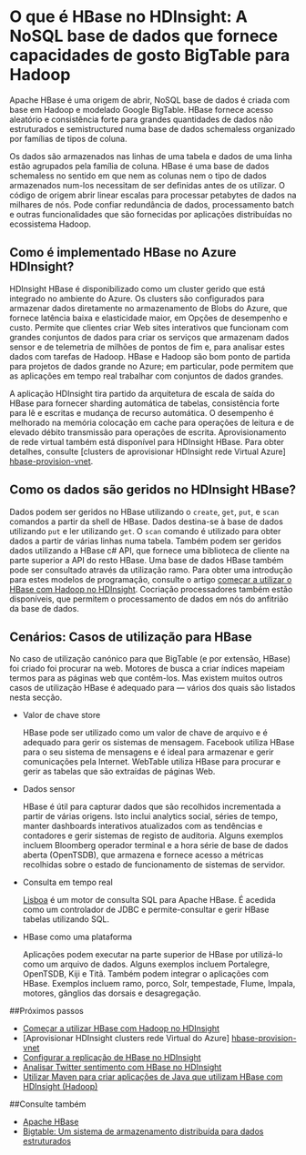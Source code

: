 <properties
    pageTitle="O que é HBase no HDInsight? | Microsoft Azure"
    description="Uma introdução à Apache HBase no HDInsight, criar uma base de dados NoSQL no Hadoop. Saiba mais sobre casos de utilização e compare HBase com outros clusters Hadoop."
    keywords="bigtable nosql, o que é hbase"
    services="hdinsight"
    documentationCenter=""
    tags="azure-portal"
    authors="mumian" 
    manager="jhubbard"
    editor="cgronlun"/>

<tags
    ms.service="hdinsight"
    ms.workload="big-data"
    ms.tgt_pltfrm="na"
    ms.devlang="na"
    ms.topic="get-started-article"
    ms.date="09/14/2016"
    ms.author="jgao"/>



# <a name="what-is-hbase-in-hdinsight-a-nosql-database-that-provides-bigtable-like-capabilities-for-hadoop"></a>O que é HBase no HDInsight: A NoSQL base de dados que fornece capacidades de gosto BigTable para Hadoop

Apache HBase é uma origem de abrir, NoSQL base de dados é criada com base em Hadoop e modelado Google BigTable. HBase fornece acesso aleatório e consistência forte para grandes quantidades de dados não estruturados e semistructured numa base de dados schemaless organizado por famílias de tipos de coluna.

Os dados são armazenados nas linhas de uma tabela e dados de uma linha estão agrupados pela família de coluna. HBase é uma base de dados schemaless no sentido em que nem as colunas nem o tipo de dados armazenados num-los necessitam de ser definidas antes de os utilizar. O código de origem abrir linear escalas para processar petabytes de dados na milhares de nós. Pode confiar redundância de dados, processamento batch e outras funcionalidades que são fornecidas por aplicações distribuídas no ecossistema Hadoop.

## <a name="how-is-hbase-implemented-in-azure-hdinsight"></a>Como é implementado HBase no Azure HDInsight?

HDInsight HBase é disponibilizado como um cluster gerido que está integrado no ambiente do Azure. Os clusters são configurados para armazenar dados diretamente no armazenamento de Blobs do Azure, que fornece latência baixa e elasticidade maior, em Opções de desempenho e custo. Permite que clientes criar Web sites interativos que funcionam com grandes conjuntos de dados para criar os serviços que armazenam dados sensor e de telemetria de milhões de pontos de fim e, para analisar estes dados com tarefas de Hadoop. HBase e Hadoop são bom ponto de partida para projetos de dados grande no Azure; em particular, pode permitem que as aplicações em tempo real trabalhar com conjuntos de dados grandes.

A aplicação HDInsight tira partido da arquitetura de escala de saída do HBase para fornecer sharding automática de tabelas, consistência forte para lê e escritas e mudança de recurso automática. O desempenho é melhorado na memória colocação em cache para operações de leitura e de elevado débito transmissão para operações de escrita. Aprovisionamento de rede virtual também está disponível para HDInsight HBase. Para obter detalhes, consulte [clusters de aprovisionar HDInsight rede Virtual Azure] [hbase-provision-vnet].

## <a name="how-is-data-managed-in-hdinsight-hbase"></a>Como os dados são geridos no HDInsight HBase?

Dados podem ser geridos no HBase utilizando o `create`, `get`, `put`, e `scan` comandos a partir da shell de HBase. Dados destina-se à base de dados utilizando `put` e ler utilizando `get`. O `scan` comando é utilizado para obter dados a partir de várias linhas numa tabela. Também podem ser geridos dados utilizando a HBase c# API, que fornece uma biblioteca de cliente na parte superior a API do resto HBase. Uma base de dados HBase também pode ser consultado através da utilização ramo. Para obter uma introdução para estes modelos de programação, consulte o artigo [começar a utilizar o HBase com Hadoop no HDInsight][hbase-get-started]. Cocriação processadores também estão disponíveis, que permitem o processamento de dados em nós do anfitrião da base de dados.


## <a name="scenarios-use-cases-for-hbase"></a>Cenários: Casos de utilização para HBase
No caso de utilização canónico para que BigTable (e por extensão, HBase) foi criado foi procurar na web. Motores de busca a criar índices mapeiam termos para as páginas web que contêm-los. Mas existem muitos outros casos de utilização HBase é adequado para — vários dos quais são listados nesta secção.

- Valor de chave store

    HBase pode ser utilizado como um valor de chave de arquivo e é adequado para gerir os sistemas de mensagem. Facebook utiliza HBase para o seu sistema de mensagens e é ideal para armazenar e gerir comunicações pela Internet. WebTable utiliza HBase para procurar e gerir as tabelas que são extraídas de páginas Web.

- Dados sensor

    HBase é útil para capturar dados que são recolhidos incrementada a partir de várias origens. Isto inclui analytics social, séries de tempo, manter dashboards interativos atualizados com as tendências e contadores e gerir sistemas de registo de auditoria. Alguns exemplos incluem Bloomberg operador terminal e a hora série de base de dados aberta (OpenTSDB), que armazena e fornece acesso a métricas recolhidas sobre o estado de funcionamento de sistemas de servidor.

- Consulta em tempo real

    [Lisboa](http://phoenix.apache.org/) é um motor de consulta SQL para Apache HBase. É acedida como um controlador de JDBC e permite-consultar e gerir HBase tabelas utilizando SQL.

- HBase como uma plataforma

    Aplicações podem executar na parte superior de HBase por utilizá-lo como um arquivo de dados. Alguns exemplos incluem Portalegre, OpenTSDB, Kiji e Titã. Também podem integrar o aplicações com HBase. Exemplos incluem ramo, porco, Solr, tempestade, Flume, Impala, motores, gânglios das dorsais e desagregação.


##<a name="next-steps"></a>Próximos passos

- [Começar a utilizar HBase com Hadoop no HDInsight][hbase-get-started]
- [Aprovisionar HDInsight clusters rede Virtual do Azure] [hbase-provision-vnet]
- [Configurar a replicação de HBase no HDInsight](hdinsight-hbase-geo-replication.md)
- [Analisar Twitter sentimento com HBase no HDInsight][hbase-twitter-sentiment]
- [Utilizar Maven para criar aplicações de Java que utilizam HBase com HDInsight (Hadoop)][hbase-build-java-maven]

##<a name="see-also"></a>Consulte também

- [Apache HBase](https://hbase.apache.org/)
- [Bigtable: Um sistema de armazenamento distribuída para dados estruturados](http://research.google.com/archive/bigtable.html)




[hbase-provision-vnet]: hdinsight-hbase-provision-vnet.md

[hbase-twitter-sentiment]: hdinsight-hbase-analyze-twitter-sentiment.md

[hbase-build-java-maven]: hdinsight-hbase-build-java-maven.md

[hdinsight-use-hive]: hdinsight-use-hive.md

[hdinsight-storage]: ../hdinsight-hadoop-use-blob-storage.md

[hbase-get-started]: http://azure.microsoft.com/documentation/articles/hdinsight-hbase-get-started/

[azure-purchase-options]: http://azure.microsoft.com/pricing/purchase-options/
[azure-member-offers]: http://azure.microsoft.com/pricing/member-offers/
[azure-free-trial]: http://azure.microsoft.com/pricing/free-trial/
[azure-management-portal]: https://portal.azure.com/
[azure-create-storageaccount]: ../storage-create-storage-account.md

[apache-hadoop]: http://hadoop.apache.org/
